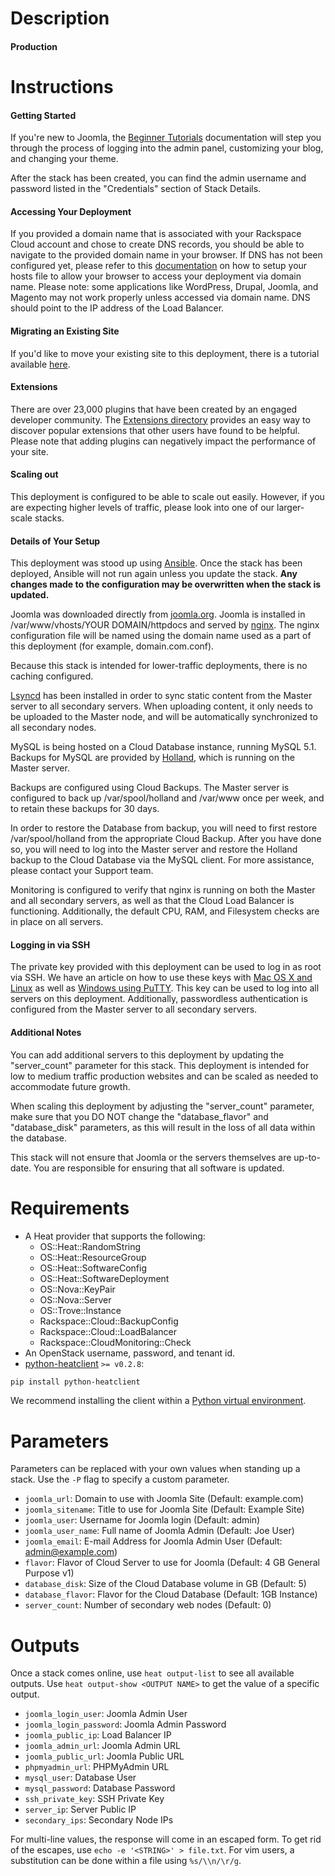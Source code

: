 Description
===========

#### Production


Instructions
===========

#### Getting Started
If you're new to Joomla, the [Beginner Tutorials](https://docs.joomla.org/Beginner_Tutorials)
documentation will step you through the process of logging into the admin
panel, customizing your blog, and changing your theme.

After the stack has been created, you can find the admin username and
password listed in the "Credentials" section of Stack Details.

#### Accessing Your Deployment
If you provided a domain name that is associated with your Rackspace Cloud
account and chose to create DNS records, you should be able to navigate to
the provided domain name in your browser. If DNS has not been configured yet,
please refer to this
[documentation](http://www.rackspace.com/knowledge_center/article/how-do-i-modify-my-hosts-file)
on how to setup your hosts file to allow your browser to access your
deployment via domain name. Please note: some applications like WordPress,
Drupal, Joomla, and Magento may not work properly unless accessed via domain name.
DNS should point to the IP address of the Load Balancer.

#### Migrating an Existing Site
If you'd like to move your existing site to this deployment, there is a
tutorial available [here](https://docs.joomla.org/Copying_a_Joomla_website).

#### Extensions
There are over 23,000 plugins that have been created by an engaged developer
community. The [Extensions directory](http://extensions.joomla.org/)
provides an easy way to discover popular extensions that other users have found
to be helpful. Please note that adding plugins can negatively impact the
performance of your site.

#### Scaling out
This deployment is configured to be able to scale out easily.  However,
if you are expecting higher levels of traffic, please look into one of our
larger-scale stacks.

#### Details of Your Setup
This deployment was stood up using [Ansible](http://www.ansible.com/).
Once the stack has been deployed, Ansible will not run again unless you update the
stack. **Any changes made to the configuration may be overwritten when the stack
is updated.**

Joomla was downloaded directly from [joomla.org](http://joomla.org/). Joomla
is installed in /var/www/vhosts/YOUR DOMAIN/httpdocs and served by [nginx](https://www.nginx.com/).
The nginx configuration file will be named using the domain name used as a
part of this deployment (for example, domain.com.conf).

Because this stack is intended for lower-traffic deployments, there is no
caching configured.

[Lsyncd](https://github.com/axkibe/lsyncd) has been installed in order to
sync static content from the Master server to all secondary servers.
When uploading content, it only needs to be uploaded to the Master node,
and will be automatically synchronized to all secondary nodes.

MySQL is being hosted on a Cloud Database instance, running MySQL 5.1.
Backups for MySQL are provided by [Holland](http://wiki.hollandbackup.org/),
which is running on the Master server.

Backups are configured using Cloud Backups.  The Master server is configured
to back up /var/spool/holland and /var/www once per week, and to retain
these backups for 30 days.

In order to restore the Database from backup, you will need to first restore
/var/spool/holland from the appropriate Cloud Backup.  After you have done so,
you will need to log into the Master server and restore the Holland backup
to the Cloud Database via the MySQL client.  For more assistance, please
contact your Support team.

Monitoring is configured to verify that nginx is running on both the Master
and all secondary servers, as well as that the Cloud Load Balancer is
functioning.  Additionally, the default CPU, RAM, and Filesystem checks
are in place on all servers.

#### Logging in via SSH
The private key provided with this deployment can be used to log in as
root via SSH. We have an article on how to use these keys with [Mac OS X and
Linux](http://www.rackspace.com/knowledge_center/article/logging-in-with-a-ssh-private-key-on-linuxmac)
as well as [Windows using
PuTTY](http://www.rackspace.com/knowledge_center/article/logging-in-with-a-ssh-private-key-on-windows).
This key can be used to log into all servers on this deployment.
Additionally, passwordless authentication is configured from the Master
server to all secondary servers.

#### Additional Notes
You can add additional servers to this deployment by updating the
"server_count" parameter for this stack. This deployment is
intended for low to medium traffic production websites and can be
scaled as needed to accommodate future growth.

When scaling this deployment by adjusting the "server_count" parameter,
make sure that you DO NOT change the "database_flavor" and "database_disk"
parameters, as this will result in the loss of all data within the
database.

This stack will not ensure that Joomla or the servers themselves are
up-to-date.  You are responsible for ensuring that all software is
updated.


Requirements
============
* A Heat provider that supports the following:
  * OS::Heat::RandomString
  * OS::Heat::ResourceGroup
  * OS::Heat::SoftwareConfig
  * OS::Heat::SoftwareDeployment
  * OS::Nova::KeyPair
  * OS::Nova::Server
  * OS::Trove::Instance
  * Rackspace::Cloud::BackupConfig
  * Rackspace::Cloud::LoadBalancer
  * Rackspace::CloudMonitoring::Check
* An OpenStack username, password, and tenant id.
* [python-heatclient](https://github.com/openstack/python-heatclient)
`>= v0.2.8`:

```bash
pip install python-heatclient
```

We recommend installing the client within a [Python virtual
environment](http://www.virtualenv.org/).

Parameters
==========
Parameters can be replaced with your own values when standing up a stack. Use
the `-P` flag to specify a custom parameter.

* `joomla_url`: Domain to use with Joomla Site (Default: example.com)
* `joomla_sitename`: Title to use for Joomla Site (Default: Example Site)
* `joomla_user`: Username for Joomla login (Default: admin)
* `joomla_user_name`: Full name of Joomla Admin (Default: Joe User)
* `joomla_email`: E-mail Address for Joomla Admin User (Default: admin@example.com)
* `flavor`: Flavor of Cloud Server to use for Joomla (Default: 4 GB General Purpose v1)
* `database_disk`: Size of the Cloud Database volume in GB (Default: 5)
* `database_flavor`: Flavor for the Cloud Database (Default: 1GB Instance)
* `server_count`: Number of secondary web nodes (Default: 0)

Outputs
=======
Once a stack comes online, use `heat output-list` to see all available outputs.
Use `heat output-show <OUTPUT NAME>` to get the value of a specific output.

* `joomla_login_user`: Joomla Admin User 
* `joomla_login_password`: Joomla Admin Password 
* `joomla_public_ip`: Load Balancer IP 
* `joomla_admin_url`: Joomla Admin URL 
* `joomla_public_url`: Joomla Public URL 
* `phpmyadmin_url`: PHPMyAdmin URL 
* `mysql_user`: Database User 
* `mysql_password`: Database Password 
* `ssh_private_key`: SSH Private Key 
* `server_ip`: Server Public IP 
* `secondary_ips`: Secondary Node IPs 

For multi-line values, the response will come in an escaped form. To get rid of
the escapes, use `echo -e '<STRING>' > file.txt`. For vim users, a substitution
can be done within a file using `%s/\\n/\r/g`.
